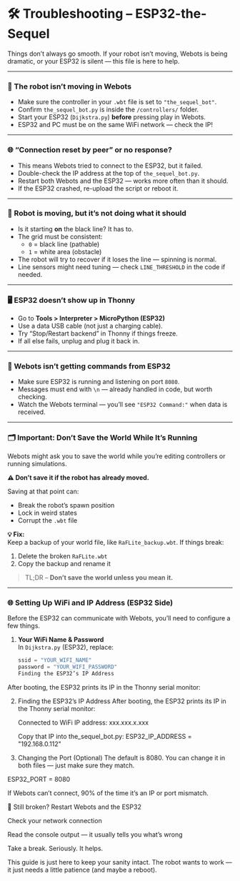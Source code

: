 # 🛠️ Troubleshooting – ESP32-the-Sequel

Things don’t always go smooth. If your robot isn’t moving, Webots is being dramatic, or your ESP32 is silent — this file is here to help.

---

### 🤖 The robot isn’t moving in Webots

- Make sure the controller in your `.wbt` file is set to `"the_sequel_bot"`.
- Confirm `the_sequel_bot.py` is inside the `/controllers/` folder.
- Start your ESP32 (`Dijkstra.py`) **before** pressing play in Webots.
- ESP32 and PC must be on the same WiFi network — check the IP!

---

### 🌐 “Connection reset by peer” or no response?

- This means Webots tried to connect to the ESP32, but it failed.
- Double-check the IP address at the top of `the_sequel_bot.py`.
- Restart both Webots and the ESP32 — works more often than it should.
- If the ESP32 crashed, re-upload the script or reboot it.

---

### 🧠 Robot is moving, but it’s not doing what it should

- Is it starting **on** the black line? It has to.
- The grid must be consistent:
  - `0` = black line (pathable)  
  - `1` = white area (obstacle)
- The robot will try to recover if it loses the line — spinning is normal.
- Line sensors might need tuning — check `LINE_THRESHOLD` in the code if needed.

---

### 🖥️ ESP32 doesn’t show up in Thonny

- Go to **Tools > Interpreter > MicroPython (ESP32)**
- Use a data USB cable (not just a charging cable).
- Try “Stop/Restart backend” in Thonny if things freeze.
- If all else fails, unplug and plug it back in.

---

### 📡 Webots isn’t getting commands from ESP32

- Make sure ESP32 is running and listening on port `8080`.
- Messages must end with `\n` — already handled in code, but worth checking.
- Watch the Webots terminal — you’ll see `"ESP32 Command:"` when data is received.

---

### 🗂️ Important: Don’t Save the World While It’s Running

Webots might ask you to save the world while you’re editing controllers or running simulations.

**⚠️ Don’t save it if the robot has already moved.**

Saving at that point can:
- Break the robot’s spawn position
- Lock in weird states
- Corrupt the `.wbt` file

**💡 Fix:**  
Keep a backup of your world file, like `RaFLite_backup.wbt`. If things break:
1. Delete the broken `RaFLite.wbt`
2. Copy the backup and rename it

> TL;DR – **Don’t save the world unless you mean it.**

---

### 🌐 Setting Up WiFi and IP Address (ESP32 Side)

Before the ESP32 can communicate with Webots, you’ll need to configure a few things.

1. **Your WiFi Name & Password**  
   In `Dijkstra.py` (ESP32), replace:

   ```python
   ssid = "YOUR_WIFI_NAME"
   password = "YOUR_WIFI_PASSWORD"
   Finding the ESP32’s IP Address
After booting, the ESP32 prints its IP in the Thonny serial monitor:

2. Finding the ESP32’s IP Address
   After booting, the ESP32 prints its IP in the Thonny serial monitor:

    Connected to WiFi
    IP address: xxx.xxx.x.xxx

    Copy that IP into the_sequel_bot.py:
    ESP32_IP_ADDRESS = "192.168.0.112"
   
4. Changing the Port (Optional)
The default is 8080. You can change it in both files — just make sure they match.

ESP32_PORT = 8080

If Webots can’t connect, 90% of the time it’s an IP or port mismatch.

🧹 Still broken?
Restart Webots and the ESP32

Check your network connection

Read the console output — it usually tells you what’s wrong

Take a break. Seriously. It helps.

This guide is just here to keep your sanity intact.
The robot wants to work — it just needs a little patience (and maybe a reboot).
